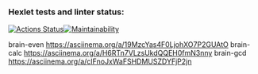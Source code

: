### Hexlet tests and linter status:
[![Actions Status](https://github.com/slamix/js-starter-project-44/actions/workflows/hexlet-check.yml/badge.svg)](https://github.com/slamix/js-starter-project-44/actions)[![Maintainability](https://api.codeclimate.com/v1/badges/fd6badbb4b3190cd9f6a/maintainability)](https://codeclimate.com/github/slamix/js-starter-project-44/maintainability)

brain-even   https://asciinema.org/a/19MzcYas4F0LjohXO7P2GUAtO
brain-calc   https://asciinema.org/a/H6RTn7VLzsUkdQQEH0fmN3nny
brain-gcd    https://asciinema.org/a/cIFnoJxWaFSHDMUSZDYFjP2jn
